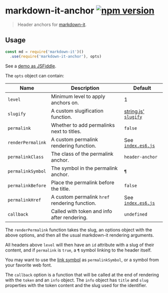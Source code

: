 # markdown-it-anchor [![npm version](http://img.shields.io/npm/v/markdown-it-anchor.svg?style=flat-square)](https://www.npmjs.org/package/markdown-it-anchor)

> Header anchors for [markdown-it].

[markdown-it]: https://github.com/markdown-it/markdown-it

Usage
-----

```js
const md = require('markdown-it')()
  .use(require('markdown-it-anchor'), opts)
```

See a [demo as JSFiddle](https://jsfiddle.net/9ukc8dy6/).

The `opts` object can contain:

Name              | Description                                   | Default
------------------|-----------------------------------------------|------------------------------------
`level`           | Minimum level to apply anchors on.            | 1
`slugify`         | A custom slugification function.              | [string.js' `slugify`][slugify]
`permalink`       | Whether to add permalinks next to titles.     | `false`
`renderPermalink` | A custom permalink rendering function.        | See [`index.es6.js`](index.es6.js)
`permalinkClass`  | The class of the permalink anchor.            | `header-anchor`
`permalinkSymbol` | The symbol in the permalink anchor.           | `¶`
`permalinkBefore` | Place the permalink before the title.         | `false`
`permalinkHref`   | A custom permalink `href` rendering function. | See [`index.es6.js`](index.es6.js)
`callback`        | Called with token and info after rendering.   | `undefined`

[slugify]: http://stringjs.com/#methods/slugify

The `renderPermalink` function takes the slug, an options object with
the above options, and then all the usual markdown-it rendering
arguments.

All headers above `level` will then have an `id` attribute with a slug
of their content, and if `permalink` is `true`, a `¶` symbol linking to
the header itself.

You may want to use the [link symbol](http://graphemica.com/🔗) as
`permalinkSymbol`, or a symbol from your favorite web font.

The `callback` option is a function that will be called at the end of
rendering with the `token` and an `info` object.  The `info` object has
`title` and `slug` properties with the token content and the slug used
for the identifier.
